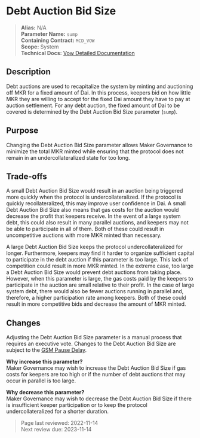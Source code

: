 # Debt Auction Bid Size

>**Alias:** N/A  
>**Parameter Name:** `sump`  
>**Containing Contract:** `MCD_VOW`  
>**Scope:** System  
>**Technical Docs:** [Vow Detailed Documentation](https://docs.makerdao.com/smart-contract-modules/system-stabilizer-module/vow-detailed-documentation)  

## Description
Debt auctions are used to recapitalize the system by minting and auctioning off MKR for a fixed amount of Dai. In this process, keepers bid on how little MKR they are willing to accept for the fixed Dai amount they have to pay at auction settlement. For any debt auction, the fixed amount of Dai to be covered is determined by the Debt Auction Bid Size parameter (`sump`).


## Purpose
Changing the Debt Auction Bid Size parameter allows Maker Governance to minimize the total MKR minted while ensuring that the protocol does not remain in an undercollateralized state for too long. 


## Trade-offs
A small Debt Auction Bid Size would result in an auction being triggered more quickly when the protocol is undercollateralized. If the protocol is quickly recollateralized, this may improve user confidence in Dai. A small Debt Auction Bid Size also means that gas costs for the auction would decrease the profit that keepers receive. In the event of a large system debt, this could also result in many parallel auctions, and keepers may not be able to participate in all of them. Both of these could result in uncompetitive auctions with more MKR minted than necessary.
	
A large Debt Auction Bid Size keeps the protocol undercollateralized for longer. Furthermore, keepers may find it harder to organize sufficient capital to participate in the debt auction if this parameter is too large. This lack of competition could result in more MKR minted. In the extreme case, too large a Debt Auction Bid Size would prevent debt auctions from taking place. However, when this parameter is large, the gas costs paid by the keepers to participate in the auction are small relative to their profit. In the case of large system debt, there would also be fewer auctions running in parallel and, therefore, a higher participation rate among keepers. Both of these could result in more competitive bids and decrease the amount of MKR minted. 


## Changes
Adjusting the Debt Auction Bid Size parameter is a manual process that requires an executive vote. Changes to the Debt Auction Bid Size are subject to the [GSM Pause Delay](../core/param-gsm-pause-delay.md).

**Why increase this parameter?**  
Maker Governance may wish to increase the Debt Auction Bid Size if gas costs for keepers are too high or if the number of debt auctions that may occur in parallel is too large.

**Why decrease this parameter?**  
Maker Governance may wish to decrease the Debt Auction Bid Size if there is insufficient keeper participation or to keep the protocol undercollateralized for a shorter duration.

>Page last reviewed: 2022-11-14  
>Next review due: 2023-11-14  






